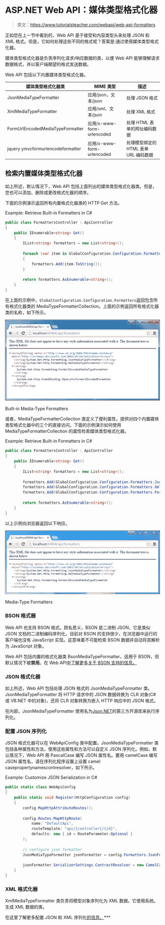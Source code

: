 # ASP.NET Web API：媒体类型格式化器

> 原文：<https://www.tutorialsteacher.com/webapi/web-api-formatters>

正如您在上一节中看到的，Web API 基于接受和内容类型头来处理 JSON 和 XML 格式。但是，它如何处理这些不同的格式呢？答案是:通过使用媒体类型格式化器。

媒体类型格式化器是负责序列化请求/响应数据的类，以便 Web API 能够理解请求数据格式，并以客户端期望的格式发送数据。

Web API 包括以下内置媒体类型格式化器。

| 媒体类型格式化器类 | MIME 类型 | 描述 |
| --- | --- | --- |
| JsonMediaTypeFormatter | 应用/json，文本/json | 处理 JSON 格式 |
| XmlMediaTypeFormatter | 应用/xml、文本/json | 处理 XML 格式 |
| FormUrlEncodedMediaTypeFormatter | 应用/x-www-form-urlencoded | 处理 HTML 表单的网址编码数据 |
| jquery ymvcformurlencodeformatter | 应用/x-www-form-urlencoded | 处理模型绑定的 HTML 表单 URL 编码数据 |

## 检索内置媒体类型格式化器

如上所述，默认情况下，Web API 包括上面列出的媒体类型格式化器类。但是，您也可以添加、删除或更改格式化器的顺序。

下面的示例演示返回所有内置格式化器类的 HTTP Get 方法。

Example: Retrieve Built-in Formatters in C# 

```cs
public class FormattersController : ApiController
{
    public IEnumerable<string> Get()
    {
        IList<string> formatters = new List<string>();

        foreach (var item in GlobalConfiguration.Configuration.Formatters)
        {
            formatters.Add(item.ToString());
        }

        return formatters.AsEnumerable<string>();
    }
} 
```

在上面的示例中，`GlobalConfiguration.Configuration.Formatters`返回包含所有格式化器类的 MediaTypeFormatterCollection。上面的示例返回所有格式化器类的名称，如下所示。

[![Built-in Media-Type Formatters](img/ad5aa17604888ced19cdd08d29b318ef.png)](../../Content/images/webapi/formatters1.png)

Built-in Media-Type Formatters



或者，MediaTypeFormatterCollection 类定义了便利属性，提供对四个内置媒体类型格式化器中的三个的直接访问。下面的示例演示如何使用 MediaTypeFormatterCollection 的属性检索媒体类型格式化器。

Example: Retrieve Built-in Formatters in C# 

```cs
public class FormattersController : ApiController
{
    public IEnumerable<string> Get()
    {
        IList<string> formatters = new List<string>();

        formatters.Add(GlobalConfiguration.Configuration.Formatters.JsonFormatter.GetType().FullName);
        formatters.Add(GlobalConfiguration.Configuration.Formatters.XmlFormatter.GetType().FullName);
        formatters.Add(GlobalConfiguration.Configuration.Formatters.FormUrlEncodedFormatter.GetType().FullName);

        return formatters.AsEnumerable<string>();
    }
} 
```

以上示例向浏览器返回以下响应。

[![](img/8a40c994378da4332f74e0f8c78dd3bf.png)](../../Content/images/webapi/formatters2.png)

Media-Type Formatters



### BSON 格式器

Web API 也支持 BSON 格式。顾名思义，BSON 是二进制 JSON，它是类似 JSON 文档的二进制编码序列化。目前对 BSON 的支持很少，在浏览器中运行的客户端也没有 JavaScript 实现。这意味着不可能检索 BSON 数据并自动将其解析为 JavaScript 对象。

Web API 包括内置的格式化器类 BsonMediaTypeFormatter，适用于 BSON，但默认情况下被**禁用**。在 Web API[中了解更多关于 BSON 支持的信息。](https://www.asp.net/web-api/overview/formats-and-model-binding/bson-support-in-web-api-21)

### JSON 格式化器

如上所述，Web API 包括处理 JSON 格式的 JsonMediaTypeFormatter 类。JsonMediaTypeFormatter 将 HTTP 请求中的 JSON 数据转换为 CLR 对象(C# 或 VB.NET 中的对象)，还将 CLR 对象转换为嵌入 HTTP 响应中的 JSON 格式。

在内部，JsonMediaTypeFormatter 使用名为[Json.NET](https://json.codeplex.com)的第三方开源库来执行序列化。

### 配置 JSON 序列化

JSON 格式化器可以在 WebApiConfig 类中配置。JsonMediaTypeFormatter 类包括各种属性和方法，使用这些属性和方法可以自定义 JSON 序列化。例如，默认情况下，Web API 用 PascalCase 编写 JSON 属性名。要用 camelCase 编写 JSON 属性名，请在序列化程序设置上设置 camel casepropertynamescontresolver，如下所示。

Example: Customize JSON Serialization in C# 

```cs
public static class WebApiConfig
{
    public static void Register(HttpConfiguration config)
    {
        config.MapHttpAttributeRoutes();

        config.Routes.MapHttpRoute(
            name: "DefaultApi",
            routeTemplate: "api/{controller}/{id}",
            defaults: new { id = RouteParameter.Optional }
        );

        // configure json formatter
        JsonMediaTypeFormatter jsonFormatter = config.Formatters.JsonFormatter;

        jsonFormatter.SerializerSettings.ContractResolver = new CamelCasePropertyNamesContractResolver();
    }
} 
```

### XML 格式化器

XmlMediaTypeFormatter 类负责将模型对象序列化为 XML 数据。它使用系统。生成 XML 数据的类。

在这里了解更多配置 JSON 和 XML 序列化[的信息。](https://www.asp.net/web-api/overview/formats-and-model-binding/json-and-xml-serialization)***